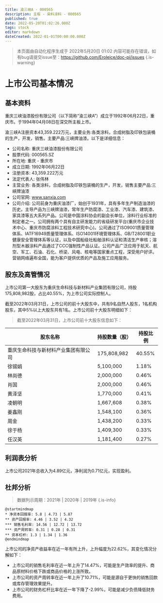 ```yaml
---
title: 渝三峡A - 000565
description: 主板 - 染料涂料 - 000565
published: true
date: 2022-05-20T01:02:26.000Z
tags: stock
editor: markdown
dateCreated: 2022-01-01T00:00:00.000Z
---
```


> 本页面由自动化程序生成于 2022年5月20日 01:02
> 内容可能存在错误，如有bug请提交issue至：https://github.com/Eroleice/doc-pi/issues
{.is-warning}

# 上市公司基本情况

## 基本资料

重庆三峡油漆股份有限公司（以下简称“渝三峡A”）成立于1992年06月22日，重庆市。于1994年04月08日在深交所主板上市。

渝三峡A注册资本43,359.222万元，主要业务:各类涂料，合成树脂及印铁包装桶的生产，开发，销售。主要产品:三峡牌油漆。以下是详细信息：

- 公司名称: 重庆三峡油漆股份有限公司
- 股票代码: 000565.SZ
- 所在地: 重庆 - 重庆市
- 成立日期: 1992年06月22日
- 注册资本: 43,359.222万元
- 法定代表人: 张伟林
- 主营业务: 各类涂料，合成树脂及印铁包装桶的生产，开发，销售主要产品:三峡牌油漆
- 公司官网: www.sanxia.com
- 公司介绍: 公司前身为重庆油漆厂，始创于1931年，具有多年生产制造油漆的历史。主导产品为三峡牌油漆，常年生产防腐漆、工业漆、汽车漆、建筑漆、家具漆等五大系列产品。公司是中国涂料协会的副会长单位，涂料行业标准的制定者之一。公司拥有两个具有自主研发能力的省级研发平台(重庆市企业技术中心、重庆市防腐涂料工程技术研究中心)。公司通过了ISO9001质量管理体系、IATF16949质量管理体系、ISO14001环境管理体系、GB/T28001职业健康安全管理体系等认证，以及中国船级社船舶涂料认证和清洁生产审核；溶剂型木器涂料产品通过了CCC强制性产品认证。公司产品广泛应用于航天、航空、军工、石油、石化、桥梁、风电、核电等国家重点工程，深受用户好评。营销网络遍布全国，能为客户提供优质的产品及施工应用服务。


## 股东及高管情况

上市公司第一大股东为重庆生命科技与新材料产业集团有限公司，持股175,808,982股，占比40.55%，为上市公司实际控制人。

截至2022年03月31日，上市公司的前十大股东中，共有9名自然人股东，1名机构股东，其中5%以上大股东共有1名。上市公司前十大股东明细如下：

> 截至2022年03月31日，上市公司前十大股东信息如下：

| 股东名称 | 持股数量（股） | 持股比例 |
| --- | --- | --- |
| 重庆生命科技与新材料产业集团有限公司 | 175,808,982 | 40.55% |
| 徐锡娟 | 5,100,000 | 1.18% |
| 林尚德 | 2,000,000 | 0.46% |
| 肖国 | 2,000,000 | 0.46% |
| 黄泽坚 | 1,770,000 | 0.41% |
| 凌朝明 | 1,667,608 | 0.38% |
| 姜鑫刚 | 1,548,100 | 0.36% |
| 周金 | 1,438,200 | 0.33% |
| 徐于杨 | 1,409,300 | 0.33% |
| 任汉英 | 1,181,400 | 0.27% |




## 利润表分析

上市公司2021年总收入为4.89亿元，净利润为0.71亿元，实现盈利。

## 杜邦分析

> 数据列示周期：2021年 | 2020年 | 2019年
{.is-info}

```plantuml
@startmindmap
* 净资本回报率: 5.8 | 4.73 | 5.87
** 资产回报率: 4.46 | 3.52 | 4.32
*** 销售毛利率: 14.56 | 12.72 | 13.72
*** 资产周转率: 0.31 | 0.28 | 0.31
** 资本杠杆: 1.3 | 1.34 | 1.36
@endmindmap
```

上市公司的净资产收益率在近一年有所上升，上升幅度为22.62%，其变化情况分解如下：
- 上市公司的销售毛利率在近一年上升了14.47%，可能是生产效率的提升、商品原材料价格下跌或商品价格的上涨所致。
- 上市公司的资产周转率在近一年上升了10.71%，可能是源自于更快的销售回款或库存管理效果提升。
- 上市公司的财务杠杆比率在近一年下降了-2.99%，可能是减少负债降低财务费用。

